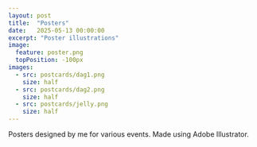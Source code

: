 ```yaml
---
layout: post
title:  "Posters"
date:   2025-05-13 00:00:00
excerpt: "Poster illustrations"
image:
  feature: poster.png
  topPosition: -100px
images:
  - src: postcards/dag1.png
    size: half
  - src: postcards/dag2.png
    size: half
  - src: postcards/jelly.png
    size: half
---
```


Posters designed by me for various events. Made using Adobe Illustrator.